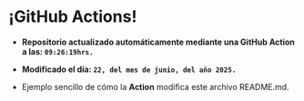 # ¡GitHub Actions!
* **Repositorio actualizado automáticamente mediante una GitHub Action a las: `09:26:19hrs.`**
* **Modificado el día: `22, del mes de junio, del año 2025.`**

* Ejemplo sencillo de cómo la **Action** modifica este archivo README.md.
